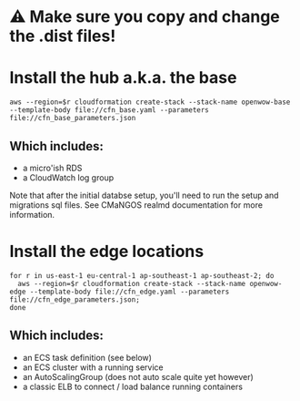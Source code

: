 # ⚠️ Make sure you copy and change the .dist files!

# Install the hub a.k.a. the base
```
aws --region=$r cloudformation create-stack --stack-name openwow-base --template-body file://cfn_base.yaml --parameters file://cfn_base_parameters.json
```
## Which includes:
* a micro'ish RDS
* a CloudWatch log group

Note that after the initial databse setup, you'll need to run the setup and migrations sql files. See CMaNGOS realmd documentation for more information.


# Install the edge locations
```
for r in us-east-1 eu-central-1 ap-southeast-1 ap-southeast-2; do
  aws --region=$r cloudformation create-stack --stack-name openwow-edge --template-body file://cfn_edge.yaml --parameters file://cfn_edge_parameters.json;
done
```
## Which includes:
* an ECS task definition (see below)
* an ECS cluster with a running service
* an AutoScalingGroup (does not auto scale quite yet however)
* a classic ELB to connect / load balance running containers
